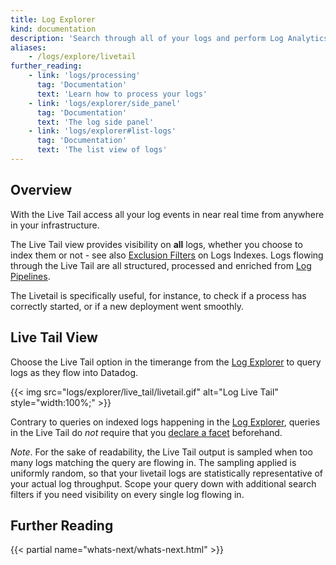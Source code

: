 ```yaml
---
title: Log Explorer
kind: documentation
description: 'Search through all of your logs and perform Log Analytics'
aliases:
    - /logs/explore/livetail
further_reading:
    - link: 'logs/processing'
      tag: 'Documentation'
      text: 'Learn how to process your logs'
    - link: 'logs/explorer/side_panel'
      tag: 'Documentation'
      text: 'The log side panel'
    - link: 'logs/explorer#list-logs'
      tag: 'Documentation'
      text: 'The list view of logs'
---
```


## Overview

With the Live Tail access all your log events in near real time from anywhere in your infrastructure. 

The Live Tail view provides visibility on **all** logs, whether you choose to index them or not - see also [Exclusion Filters][1] on Logs Indexes. Logs flowing through the Live Tail are all structured, processed and enriched from [Log Pipelines][2].

[1]: /logs/indexes#exclusion-filters
[2]: /logs/processing

The Livetail is specifically useful, for instance, to check if a process has correctly started, or if a new deployment went smoothly.

## Live Tail View

Choose the Live Tail option in the timerange from the [Log Explorer][3] to query logs as they flow into Datadog.

{{< img src="logs/explorer/live_tail/livetail.gif" alt="Log Live Tail" style="width:100%;" >}}

Contrary to queries on indexed logs happening in the [Log Explorer][3], queries in the Live Tail do *not* require that you [declare a facet][4] beforehand.

[3]: /logs/explorer
[4]: /logs/explorer/facets/

*Note*. For the sake of readability, the Live Tail output is sampled when too many logs matching the query are flowing in. The sampling applied is uniformly random, so that your livetail logs are statistically representative of your actual log throughput. Scope your query down with additional search filters if you need visibility on every single log flowing in.    

## Further Reading

{{< partial name="whats-next/whats-next.html" >}}



